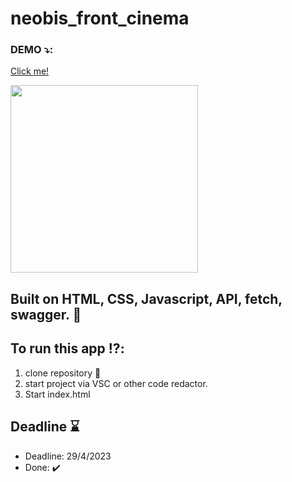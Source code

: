 # neobis_front_cinema


### DEMO :arrow_heading_down::
 [Click me!]( https://katyakan.github.io/neobis_front_cinema/)


[<img  height="300em" src="https://user-images.githubusercontent.com/106536102/235302152-4a2626c7-07c1-4ccb-af1f-10282e4ec8b3.gif" />][site]

## Built on HTML, CSS, Javascript, API, fetch, swagger. :hammer: 

## To run this app :interrobang::
1. clone repository :floppy_disk:
2. start project via VSC or other code redactor.
3. Start index.html 

## Deadline :hourglass:

- Deadline: 29/4/2023
 - Done: :heavy_check_mark:
 
 
 
 
 
 [site]: https://katyakan.github.io/neobis_front_cinema/
